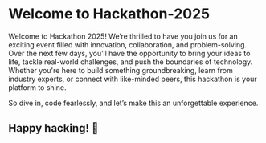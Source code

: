 # Welcome to Hackathon-2025

Welcome to Hackathon 2025! We’re thrilled to have you join us for an exciting event filled with innovation, collaboration, and problem-solving. Over the next few days, you’ll have the opportunity to bring your ideas to life, tackle real-world challenges, and push the boundaries of technology. Whether you're here to build something groundbreaking, learn from industry experts, or connect with like-minded peers, this hackathon is your platform to shine. 

So dive in, code fearlessly, and let’s make this an unforgettable experience. 

## Happy hacking! 🚀
